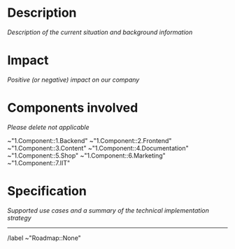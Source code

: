 # Description

_Description of the current situation and background information_

# Impact

_Positive (or negative) impact on our company_

# Components involved

_Please delete not applicable_

~"1.Component::1.Backend"
~"1.Component::2.Frontend"
~"1.Component::3.Content"
~"1.Component::4.Documentation"
~"1.Component::5.Shop"
~"1.Component::6.Marketing"
~"1.Component::7.IIT"

# Specification

_Supported use cases and a summary of the technical implementation strategy_

---

/label ~"Roadmap::None"
